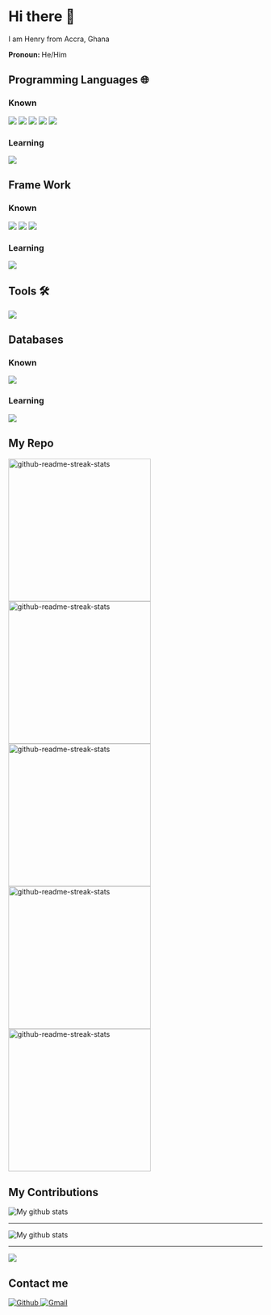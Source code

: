 <h1>Hi there 👋</h1>
<p>I am Henry from Accra, Ghana</p>
<p><b>Pronoun: </b>He/Him</p>
<h2>Programming Languages 🌐</h2>
<h3>Known</h3>
<p>
  <img src="https://img.shields.io/badge/Python-3776AB?style=for-the-badge&logo=python&logoColor=white" />
  <img src="https://img.shields.io/badge/HTML5-E34F26?style=for-the-badge&logo=html5&logoColor=white" />
  <img src="https://img.shields.io/badge/CSS3-1572B6?style=for-the-badge&logo=css3&logoColor=white" />
  <img src="https://img.shields.io/badge/JavaScript-323330?style=for-the-badge&logo=javascript&logoColor=F7DF1E" />
  <img src="https://img.shields.io/badge/Java-ED8B00?style=for-the-badge&logo=java&logoColor=white" />
</p>
<h3>Learning</h3>
<p>
<!--   <img src="https://img.shields.io/badge/Python-3776AB?style=for-the-badge&logo=python&logoColor=white" />
  <img src="https://img.shields.io/badge/HTML5-E34F26?style=for-the-badge&logo=html5&logoColor=white" />
  <img src="https://img.shields.io/badge/CSS3-1572B6?style=for-the-badge&logo=css3&logoColor=white" />
  <img src="https://img.shields.io/badge/JavaScript-323330?style=for-the-badge&logo=javascript&logoColor=F7DF1E" /> -->
  <img src="https://img.shields.io/badge/TypeScript-007ACC?style=for-the-badge&logo=typescript&logoColor=white" />
<!--   <img src="https://img.shields.io/badge/C-00599C?style=for-the-badge&logo=c&logoColor=white" /> -->
<!--   <img src="https://img.shields.io/badge/C%2B%2B-00599C?style=for-the-badge&logo=c%2B%2B&logoColor=white" /> -->
<!--   <img src="https://img.shields.io/badge/C%23-239120?style=for-the-badge&logo=c-sharp&logoColor=white" /> -->
<!--   <img src="https://img.shields.io/badge/Java-ED8B00?style=for-the-badge&logo=java&logoColor=white" /> -->
<!--   <img src="https://img.shields.io/badge/PHP-777BB4?style=for-the-badge&logo=php&logoColor=white" /> -->
<!--   <img src="https://img.shields.io/badge/Swift-FA7343?style=for-the-badge&logo=swift&logoColor=white" /> -->
<!--   <img src="https://img.shields.io/badge/Go-00ADD8?style=for-the-badge&logo=go&logoColor=white" /> -->
<!--   <img src="https://img.shields.io/badge/Ruby-CC342D?style=for-the-badge&logo=ruby&logoColor=white" /> -->
<!--   <img src="https://img.shields.io/badge/json-5E5C5C?style=for-the-badge&logo=json&logoColor=white" /> -->
</p>

<h2>Frame Work</h2>
<h3>Known</h3>
<p>
  <img src="https://img.shields.io/badge/React_Native-20232A?style=for-the-badge&logo=react&logoColor=61DAFB" />
  <img src="https://img.shields.io/badge/Node.js-339933?style=for-the-badge&logo=nodedotjs&logoColor=white" />
<!--   <img src="https://img.shields.io/badge/.NET-512BD4?style=for-the-badge&logo=dotnet&logoColor=white" /> -->
  <img src="https://img.shields.io/badge/React-20232A?style=for-the-badge&logo=react&logoColor=61DAFB" />
<!--   <img src="https://img.shields.io/badge/Svelte-4A4A55?style=for-the-badge&logo=svelte&logoColor=FF3E00" /> -->
<!--   <img src="https://img.shields.io/badge/Vue.js-35495E?style=for-the-badge&logo=vuedotjs&logoColor=4FC08D" /> -->
<!--   <img src="https://img.shields.io/badge/Angular-DD0031?style=for-the-badge&logo=angular&logoColor=white" /> -->
<!--   <img src="https://img.shields.io/badge/AngularJS-E23237?style=for-the-badge&logo=angularjs&logoColor=white" /> -->
<!--   <img src="https://img.shields.io/badge/Bootstrap-563D7C?style=for-the-badge&logo=bootstrap&logoColor=white" /> -->
<!--   <img src="https://img.shields.io/badge/Tailwind_CSS-38B2AC?style=for-the-badge&logo=tailwind-css&logoColor=white" /> -->
<!--   <img src="https://img.shields.io/badge/jQuery-0769AD?style=for-the-badge&logo=jquery&logoColor=white" /> -->
<!--   <img src="https://img.shields.io/badge/Django-092E20?style=for-the-badge&logo=django&logoColor=white" /> -->
<!--   <img src="https://img.shields.io/badge/Ruby_on_Rails-CC0000?style=for-the-badge&logo=ruby-on-rails&logoColor=white" /> -->
<!--   <img src="https://img.shields.io/badge/Laravel-FF2D20?style=for-the-badge&logo=laravel&logoColor=white" /> -->
<!--   <img src="https://img.shields.io/badge/Flask-000000?style=for-the-badge&logo=flask&logoColor=white" /> -->
<!--   <img src="https://img.shields.io/badge/nuxt.js-00C58E?style=for-the-badge&logo=nuxtdotjs&logoColor=white" /> -->
<!--   <img src="https://img.shields.io/badge/next.js-000000?style=for-the-badge&logo=nextdotjs&logoColor=white" /> -->
</p>

<h3>Learning</h3>
<p>
    <img src="https://img.shields.io/badge/Django-092E20?style=for-the-badge&logo=django&logoColor=white" />
</p>


<h2>Tools 🛠️</h2>


<p>
<!--   <img src="https://img.shields.io/badge/Xcode-007ACC?style=flat-square&logo=Xcode&logoColor=white" /> -->
  <img src="https://img.shields.io/badge/Visual_Studio_Code-0078D4?style=for-the-badge&logo=visual%20studio%20code&logoColor=white" />
<!--  <img src="https://img.shields.io/badge/Visual_Studio-5C2D91?style=for-the-badge&logo=visual%20studio&logoColor=white" />
  <img src="https://img.shields.io/badge/Atom-66595C?style=for-the-badge&logo=Atom&logoColor=white" />
  <img src="https://img.shields.io/badge/Eclipse-2C2255?style=for-the-badge&logo=eclipse&logoColor=white" />
  <img src="https://img.shields.io/badge/sublime_text-%23575757.svg?&style=for-the-badge&logo=sublime-text&logoColor=important" />
  -->
</p>

<h2>Databases</h2>
<h3>Known</h3>
<p>
<!--   <img src="https://img.shields.io/badge/MySQL-00000F?style=for-the-badge&logo=mysql&logoColor=white" /> -->
<!--   <img src="https://img.shields.io/badge/PostgreSQL-316192?style=for-the-badge&logo=postgresql&logoColor=white" /> -->
  <img src="https://img.shields.io/badge/MongoDB-4EA94B?style=for-the-badge&logo=mongodb&logoColor=white" />
<!--   <img src="https://img.shields.io/badge/SQLite-07405E?style=for-the-badge&logo=sqlite&logoColor=white" /> -->
</p>
<h3>Learning</h3>
<p>
  <img src="https://img.shields.io/badge/MySQL-00000F?style=for-the-badge&logo=mysql&logoColor=white" />
<!--   <img src="https://img.shields.io/badge/PostgreSQL-316192?style=for-the-badge&logo=postgresql&logoColor=white" /> -->
<!--   <img src="https://img.shields.io/badge/MongoDB-4EA94B?style=for-the-badge&logo=mongodb&logoColor=white" /> -->
<!--   <img src="https://img.shields.io/badge/SQLite-07405E?style=for-the-badge&logo=sqlite&logoColor=white" /> -->
</p>

<h2>My Repo</h2>
<p>
  <a href="https://github.com/Henry-Kofi/eCommerceBackend">
  <img width="282" src="https://denvercoder1-github-readme-stats.vercel.app/api/pin/?username=Henry-Kofi&repo=eCommerceBackend&theme=react&bg_color=273849&title_color=F85D7F&icon_color=F8D866&hide_border=true&show_icons=false" alt="github-readme-streak-stats">
  </a>

  <a href="https://github.com/Henry-Kofi/taskManagerBackend">
  <img width="282" src="https://denvercoder1-github-readme-stats.vercel.app/api/pin/?username=Henry-Kofi&repo=taskManagerBackend&theme=react&bg_color=273849&title_color=F85D7F&icon_color=F8D866&hide_border=true&show_icons=false" alt="github-readme-streak-stats">
  </a>

  <a href="https://github.com/Henry-Kofi/DCIT308_INDIVIDUAL_PROJECT-java-Javafx-">
  <img width="282" src="https://denvercoder1-github-readme-stats.vercel.app/api/pin/?username=Henry-Kofi&repo=DCIT308_INDIVIDUAL_PROJECT-java-Javafx-&theme=react&bg_color=273849&title_color=F85D7F&icon_color=F8D866&hide_border=true&show_icons=false" alt="github-readme-streak-stats">
  </a>

  <a href="https://github.com/Henry-Kofi/GUESSING_GAME_PYTHON_PROJECT">
  <img width="282" src="https://denvercoder1-github-readme-stats.vercel.app/api/pin/?username=Henry-Kofi&repo=GUESSING_GAME_PYTHON_PROJECT&theme=react&bg_color=273849&title_color=F85D7F&icon_color=F8D866&hide_border=true&show_icons=false" alt="github-readme-streak-stats">
  </a>

  <a href="https://github.com/Henry-Kofi/Word-Analyst">
  <img width="282" src="https://denvercoder1-github-readme-stats.vercel.app/api/pin/?username=Henry-Kofi&repo=Word-Analyst&theme=react&bg_color=273849&title_color=F85D7F&icon_color=F8D866&hide_border=true&show_icons=false" alt="github-readme-streak-stats">
  </a>
</p>

<h2>My Contributions</h2>
<p>
  <img align="center" src="https://github-readme-streak-stats.herokuapp.com?user=Henry-Kofi&theme=vue-dark&hide_border=true&date_format=M%20j%5B%2C%20Y%5D" alt="My github stats" />
  <hr>
  <img align="center" src="https://github-readme-stats.vercel.app/api?username=Henry-Kofi&show_icons=true&include_all_commits=true&theme=cobalt&hide_border=true" alt="My github stats" /> 
  <hr>
  <img align="center" src="https://github-readme-stats.vercel.app/api/top-langs/?username=Henry-Kofi&layout=compact&theme=cobalt&hide_border=true" />
</p>

<h2>Contact me</h2>
<a href="https://github.com/Henry-Kofi">
  <img alt="Github" src="https://img.shields.io/badge/GitHub-%2312100E.svg?&style=for-the-badge&logo=Github&logoColor=white" />
</a>
<a href="mailto:nyonyohenry3@gmail.com">
  <img alt="Gmail" src="https://img.shields.io/badge/gmail-%231DA1F2.svg?&style=for-the-badge&logo=gmail&logoColor=white" />
</a>
 


<!---
Henry-Kofi/Henry-Kofi is a ✨ special ✨ repository because its `README.md` (this file) appears on your GitHub profile.
You can click the Preview link to take a look at your changes.
--->

